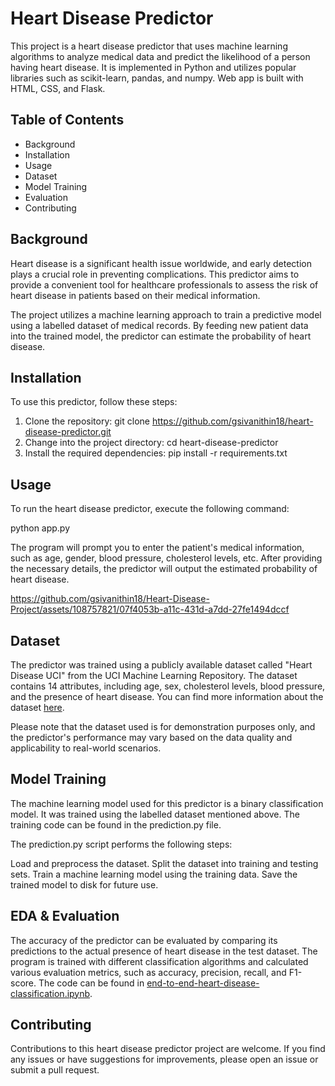 # Heart Disease Predictor
This project is a heart disease predictor that uses machine learning algorithms to analyze medical data and predict the likelihood of a person having heart disease. It is implemented in Python and utilizes popular libraries such as scikit-learn, pandas, and numpy. Web app is built with HTML, CSS, and Flask.

## Table of Contents
* Background
* Installation
* Usage
* Dataset
* Model Training
* Evaluation
* Contributing

## Background
Heart disease is a significant health issue worldwide, and early detection plays a crucial role in preventing complications. This predictor aims to provide a convenient tool for healthcare professionals to assess the risk of heart disease in patients based on their medical information.

The project utilizes a machine learning approach to train a predictive model using a labelled dataset of medical records. By feeding new patient data into the trained model, the predictor can estimate the probability of heart disease.

## Installation
To use this predictor, follow these steps:

1. Clone the repository: git clone https://github.com/gsivanithin18/heart-disease-predictor.git
2. Change into the project directory: cd heart-disease-predictor
3. Install the required dependencies: pip install -r requirements.txt


## Usage
To run the heart disease predictor, execute the following command:

python app.py

The program will prompt you to enter the patient's medical information, such as age, gender, blood pressure, cholesterol levels, etc. After providing the necessary details, the predictor will output the estimated probability of heart disease.


https://github.com/gsivanithin18/Heart-Disease-Project/assets/108757821/07f4053b-a11c-431d-a7dd-27fe1494dccf


## Dataset
The predictor was trained using a publicly available dataset called "Heart Disease UCI" from the UCI Machine Learning Repository. The dataset contains 14 attributes, including age, sex, cholesterol levels, blood pressure, and the presence of heart disease. You can find more information about the dataset [here](https://archive.ics.uci.edu/ml/datasets/heart+disease).

Please note that the dataset used is for demonstration purposes only, and the predictor's performance may vary based on the data quality and applicability to real-world scenarios.

## Model Training
The machine learning model used for this predictor is a binary classification model. It was trained using the labelled dataset mentioned above. The training code can be found in the prediction.py file.

The prediction.py script performs the following steps:

Load and preprocess the dataset.
Split the dataset into training and testing sets.
Train a machine learning model using the training data.
Save the trained model to disk for future use.

## EDA & Evaluation
The accuracy of the predictor can be evaluated by comparing its predictions to the actual presence of heart disease in the test dataset. 
The program is trained with different classification algorithms and calculated various evaluation metrics, such as accuracy, precision, recall, and F1-score. The code can be found in [end-to-end-heart-disease-classification.ipynb](https://github.com/gsivanithin18/Heart-Disease-Project/blob/main/end-to-end-heart-disease-classification.ipynb).

## Contributing
Contributions to this heart disease predictor project are welcome. If you find any issues or have suggestions for improvements, please open an issue or submit a pull request.

